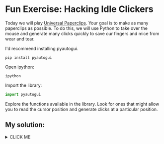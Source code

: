 # Fun Exercise: Hacking Idle Clickers

Today we will play [Universal Paperclips](http://www.decisionproblem.com/paperclips/). Your goal is to make as many paperclips as possible. To do this, we will use Python to take over the mouse and generate many clicks quickly to save our fingers and mice from wear and tear.

I'd recommend installing pyautogui.

```
pip install pyautogui
```

Open ipython:

```
ipython
```

Import the library:

```python
import pyautogui
```

Explore the functions available in the library. Look for ones that might allow you to read the cursor position and generate clicks at a particular position.

## My solution:

<details><summary>CLICK ME</summary>

Mouse over the button, and then run:

```python
x, y = pyautogui.position()
pyautogui.click(x, y, 100)
```

</details>
